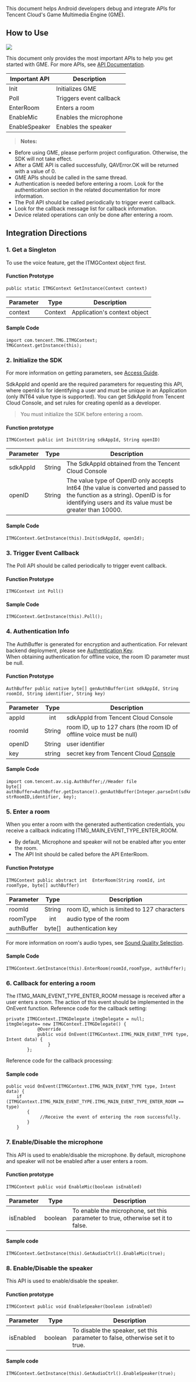 This document helps Android developers debug and integrate APIs for Tencent Cloud's Game Multimedia Engine (GME). 


## How to Use
![](https://main.qcloudimg.com/raw/810d0404638c494d9d5514eb5037cd37.png)


This document only provides the most important APIs to help you get started with GME. For more APIs, see [API Documentation](https://intl.cloud.tencent.com/document/product/607/15210).


| Important API | Description |
| ------------- |-------------|
| Init | Initializes GME |
| Poll | Triggers event callback |
| EnterRoom | Enters a room |
| EnableMic | Enables the microphone |
| EnableSpeaker | Enables the speaker |

>**Notes:**
- Before using GME, please perform project configuration. Otherwise, the SDK will not take effect.
- After a GME API is called successfully, QAVError.OK will be returned with a value of 0.		
- GME APIs should be called in the same thread.
- Authentication is needed before entering a room. Look for the authentication section in the related documentation for more information.		
- The Poll API should be called periodically to trigger event callback.
- Look for the callback message list for callback information.
- Device related operations can only be done after entering a room.

## Integration Directions

### 1. Get a Singleton
To use the voice feature, get the ITMGContext object first.

#### Function Prototype 

```
public static ITMGContext GetInstance(Context context)
```

| Parameter | Type | Description |
| ------------- |:-------------:|-------------|
| context | Context | Application's context object |


#### Sample Code

```
import com.tencent.TMG.ITMGContext; 
TMGContext.getInstance(this);
```

### 2. Initialize the SDK
For more information on getting parameters, see [Access Guide](https://intl.cloud.tencent.com/document/product/607/10782).

SdkAppId and openId are the required parameters for requesting this API, where openId is for identifying a user and must be unique in an Application (only INT64 value type is supported). You can get SdkAppId from Tencent Cloud Console, and set rules for creating openId as a developer.

>You must initialize the SDK before entering a room.
#### Function prototype

```
ITMGContext public int Init(String sdkAppId, String openID)
```

| Parameter | Type | Description |
| ------------- |:-------------:|-------------|
| sdkAppId | String | The SdkAppId obtained from the Tencent Cloud Console |
| openID | String | The value type of OpenID only accepts Int64 (the value is converted and passed to the function as a string). OpenID is for identifying users and its value must be greater than 10000. |

#### Sample Code 
```
ITMGContext.GetInstance(this).Init(sdkAppId, openId);
```

### 3. Trigger Event Callback
The Poll API should be called periodically to trigger event callback.
#### Function Prototype

```
ITMGContext int Poll()
```
#### Sample Code
```
ITMGContext.GetInstance(this).Poll();
```

### 4. Authentication Info
The AuthBuffer is generated for encryption and authentication. For relevant backend deployment, please see [Authentication Key](https://intl.cloud.tencent.com/document/product/607/12218).    
When obtaining authentication for offline voice, the room ID parameter must be null.

#### Function Prototype
```
AuthBuffer public native byte[] genAuthBuffer(int sdkAppId, String roomId, String identifier, String key)
```
|Parameter     | Type         |Description|
| ------------- |:-------------:|-------------|
| appId    		|int   		| sdkAppId from Tencent Cloud Console		|
| roomId    		|String   		|room ID, up to 127 chars (the room ID of offline voice must be null)|
| openID    	|String 	|user identifier					|
| key    		|string 	|secret key from Tencent Cloud [Console](https://console.cloud.tencent.com/gamegme)				|


####  Sample Code  
```
import com.tencent.av.sig.AuthBuffer;//Header file
byte[] authBuffer=AuthBuffer.getInstance().genAuthBuffer(Integer.parseInt(sdkAppId), strRoomID,identifier, key);
```


### 5. Enter a room
When you enter a room with the generated authentication credentials, you receive a callback indicating ITMG_MAIN_EVENT_TYPE_ENTER_ROOM.  
- By default, Microphone and speaker will not be enabled after you enter the room.
- The API Init should be called before the API EnterRoom.

#### Function Prototype
```
ITMGContext public abstract int  EnterRoom(String roomId, int roomType, byte[] authBuffer)
```

| Parameter | Type | Description |
| ------------- |:-------------:|-------------|
| roomId | String | room ID, which is limited to 127 characters |
| roomType | int | audio type of the room |
| authBuffer | byte[] | authentication key |

For more information on room's audio types, see [Sound Quality Selection](https://intl.cloud.tencent.com/document/product/607/18522).

#### Sample Code  
```
ITMGContext.GetInstance(this).EnterRoom(roomId,roomType, authBuffer);    
```

### 6. Callback for entering a room
The ITMG_MAIN_EVENT_TYPE_ENTER_ROOM message is received after a user enters a room. The action of this event should be implemented in the OnEvent function.
Reference code for the callback setting:

```
private ITMGContext.ITMGDelegate itmgDelegate = null;
itmgDelegate= new ITMGContext.ITMGDelegate() {
            @Override
 			public void OnEvent(ITMGContext.ITMG_MAIN_EVENT_TYPE type, Intent data) {
                }
        };
```
Reference code for the callback processing:
#### Sample code  
```
public void OnEvent(ITMGContext.ITMG_MAIN_EVENT_TYPE type, Intent data) {
	if (ITMGContext.ITMG_MAIN_EVENT_TYPE.ITMG_MAIN_EVENT_TYPE_ENTER_ROOM == type)
        {
           	 //Receive the event of entering the room successfully.
        }
	}
```

### 7. Enable/Disable the microphone
This API is used to enable/disable the microphone. By default, microphone and speaker will not be enabled after a user enters a room.

#### Function prototype  
```
ITMGContext public void EnableMic(boolean isEnabled)
```
| Parameter | Type | Description |
| ------------- |:-------------:|-------------|
| isEnabled | boolean | To enable the microphone, set this parameter to true, otherwise set it to false. |

#### Sample code  
```
ITMGContext.GetInstance(this).GetAudioCtrl().EnableMic(true);
```


### 8. Enable/Disable the speaker
This API is used to enable/disable the speaker.

#### Function prototype  
```
ITMGContext public void EnableSpeaker(boolean isEnabled)
```
| Parameter | Type | Description |
| ------------- |:-------------:|-------------|
| isEnabled |boolean | To disable the speaker, set this parameter to false, otherwise set it to true. |

#### Sample code  
```
ITMGContext.GetInstance(this).GetAudioCtrl().EnableSpeaker(true);
```

